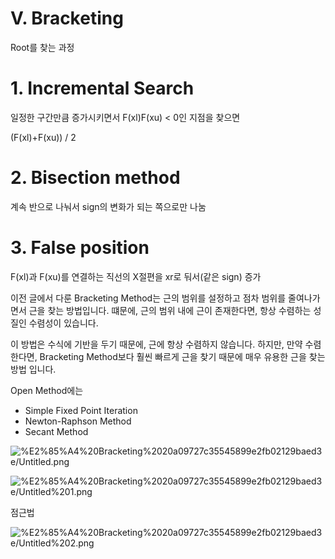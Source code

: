 # Ⅴ. Bracketing

Root를 찾는 과정

# 1. Incremental Search

일정한 구간만큼 증가시키면서 F(xl)F(xu) < 0인 지점을 찾으면

(F(xl)+F(xu)) / 2

# 2. Bisection method

계속 반으로 나눠서 sign의 변화가 되는 쪽으로만 나눔

# 3. False position

F(xl)과 F(xu)를 연결하는 직선의 X절편을 xr로 둬서(같은 sign) 증가

이전 글에서 다룬 Bracketing Method는 근의 범위를 설정하고 점차 범위를 줄여나가면서 근을 찾는 방법입니다. 떄문에, 근의 범위 내에 근이 존재한다면, 항상 수렴하는 성질인 수렴성이 있습니다.

이 방법은 수식에 기반을 두기 때문에, 근에 항상 수렴하지 않습니다. 하지만, 만약 수렴한다면, Bracketing Method보다 훨씬 빠르게 근을 찾기 때문에 매우 유용한 근을 찾는 방법 입니다.

Open Method에는

- Simple Fixed Point Iteration
- Newton-Raphson Method
- Secant Method

![%E2%85%A4%20Bracketing%2020a09727c35545899e2fb02129baed3e/Untitled.png](%E2%85%A4%20Bracketing%2020a09727c35545899e2fb02129baed3e/Untitled.png)

![%E2%85%A4%20Bracketing%2020a09727c35545899e2fb02129baed3e/Untitled%201.png](%E2%85%A4%20Bracketing%2020a09727c35545899e2fb02129baed3e/Untitled%201.png)

점근법

![%E2%85%A4%20Bracketing%2020a09727c35545899e2fb02129baed3e/Untitled%202.png](%E2%85%A4%20Bracketing%2020a09727c35545899e2fb02129baed3e/Untitled%202.png)